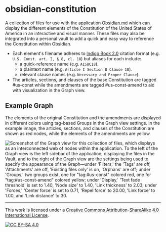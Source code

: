 # obsidian-constitution

A collection of files for use with the application [Obsidian.md](https://obsidian.md) which can display the different elements of the Constitution of the United States of America in an interactive and visual manner. These files may also be integrated into a personal vault to add a quick and easy way to reference the Constitution within Obsidian.

- Each element's filename adheres to [Indigo Book 2.0](https://law.resource.org/pub/us/code/blue/IndigoBook.html) citation format (e.g. `U.S. Const. art. I, § 8, cl. 18`) but aliases for each include:
	- a quick-reference name (e.g. `A1S8C18`).
	- a plaintext name (e.g. `Article I Section 8 Clause 18`).
	- relevant clause names (e.g. `Necessary and Proper Clause`).
- The articles, sections, and clauses of the base Constitution are tagged #us-const while the amendments are tagged #us-const-amend to aid with visualization in the Graph view.

## Example Graph

The elements of the original Constitution and the amendments are displayed in different colors using tag-based Groups in the Graph view settings. In the example image, the articles, sections, and clauses of the Constitution are shown as red nodes, while the elements of the amendments are yellow.

![Screenshot of the Graph view for this collection of files, which displays as an interconnected web of nodes within the application. To the left of the Graph view is the left sidebar of the application, displaying the files in the Vault, and to the right of the Graph view are the settings being used to specify the appearance of the Graph—under 'Filters,' the 'Tags' are off, 'Attachments' are off, 'Existing files only' is on, 'Orphans' are off; under 'Groups,' two groups exist, one for \"tag:#us-const\" colored red, one for \"tag:#us-const-amend\" colored yellow; under 'Display,' 'Text fade threshold' is set to 1.40, 'Node size' to 1.40, 'Link thickness' to 2.03; under 'Forces,' 'Center force' is set to 0.71, 'Repel force' to 20.00, 'Link force' to 1.00, and 'Link distance' to 30.](/Example%20Graph%20View.png?raw=true "Example Graph View")

---

This work is licensed under a
[Creative Commons Attribution-ShareAlike 4.0 International License][cc-by-sa].

[![CC BY-SA 4.0][cc-by-sa-image]][cc-by-sa]

[cc-by-sa]: http://creativecommons.org/licenses/by-sa/4.0/
[cc-by-sa-image]: https://licensebuttons.net/l/by-sa/4.0/88x31.png
